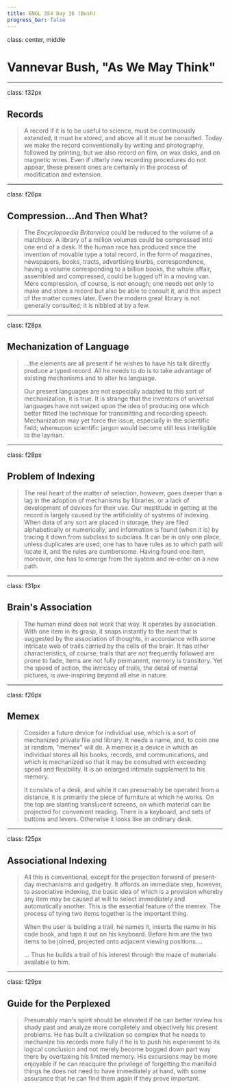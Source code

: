 ```yaml
---
title: ENGL 354 Day 36 (Bush)
progress_bar: false
---
```

class: center, middle

# Vannevar Bush, "As We May Think"
---
class: f32px
## Records

> A record if it is to be useful to science, must be continuously extended, it must be stored, and above all it must be consulted. Today we make the record conventionally by writing and photography, followed by printing; but we also record on film, on wax disks, and on magnetic wires. Even if utterly new recording procedures do not appear, these present ones are certainly in the process of modification and extension.
---
class: f26px
## Compression…And Then What?

> The *Encyclopoedia Britannica* could be reduced to the volume of a matchbox. A library of a million volumes could be compressed into one end of a desk. If the human race has produced since the invention of movable type a total record, in the form of magazines, newspapers, books, tracts, advertising blurbs, correspondence, having a volume corresponding to a billion books, the whole affair, assembled and compressed, could be lugged off in a moving van. Mere compression, of course, is not enough; one needs not only to make and store a record but also be able to consult it, and this aspect of the matter comes later. Even the modern great library is not generally consulted; it is nibbled at by a few.
---
class: f28px
## Mechanization of Language

>…the elements are all present if he wishes to have his talk directly produce a typed record. All he needs to do is to take advantage of existing mechanisms and to alter his language.
>
> Our present languages are not especially adapted to this sort of mechanization, it is true. It is strange that the inventors of universal languages have not seized upon the idea of producing one which better fitted the technique for transmitting and recording speech. Mechanization may yet force the issue, especially in the scientific field; whereupon scientific jargon would become still less intelligible to the layman.
---
class: f28px
## Problem of Indexing

> The real heart of the matter of selection, however, goes deeper than a lag in the adoption of mechanisms by libraries, or a lack of development of devices for their use. Our ineptitude in getting at the record is largely caused by the artificiality of systems of indexing. When data of any sort are placed in storage, they are filed alphabetically or numerically, and information is found (when it is) by tracing it down from subclass to subclass. It can be in only one place, unless duplicates are used; one has to have rules as to which path will locate it, and the rules are cumbersome. Having found one item, moreover, one has to emerge from the system and re-enter on a new path.
---
class: f31px
## Brain's Association

> The human mind does not work that way. It operates by association. With one item in its grasp, it snaps instantly to the next that is suggested by the association of thoughts, in accordance with some intricate web of trails carried by the cells of the brain. It has other characteristics, of course; trails that are not frequently followed are prone to fade, items are not fully permanent, memory is transitory. Yet the speed of action, the intricacy of trails, the detail of mental pictures, is awe-inspiring beyond all else in nature.
---
class: f26px
## Memex

> Consider a future device for individual use, which is a sort of mechanized private file and library. It needs a name, and, to coin one at random, "memex" will do. A memex is a device in which an individual stores all his books, records, and communications, and which is mechanized so that it may be consulted with exceeding speed and flexibility. It is an enlarged intimate supplement to his memory.
>
> It consists of a desk, and while it can presumably be operated from a distance, it is primarily the piece of furniture at which he works. On the top are slanting translucent screens, on which material can be projected for convenient reading. There is a keyboard, and sets of buttons and levers. Otherwise it looks like an ordinary desk.
---
class: f25px
## Associational Indexing

> All this is conventional, except for the projection forward of present-day mechanisms and gadgetry. It affords an immediate step, however, to associative indexing, the basic idea of which is a provision whereby any item may be caused at will to select immediately and automatically another. This is the essential feature of the memex. The process of tying two items together is the important thing.
>
> When the user is building a trail, he names it, inserts the name in his code book, and taps it out on his keyboard. Before him are the two items to be joined, projected onto adjacent viewing positions.…
>
> … Thus he builds a trail of his interest through the maze of materials available to him.
---
class: f29px
## Guide for the Perplexed

> Presumably man's spirit should be elevated if he can better review his shady past and analyze more completely and objectively his present problems. He has built a civilization so complex that he needs to mechanize his records more fully if he is to push his experiment to its logical conclusion and not merely become bogged down part way there by overtaxing his limited memory. His excursions may be more enjoyable if he can reacquire the privilege of forgetting the manifold things he does not need to have immediately at hand, with some assurance that he can find them again if they prove important.